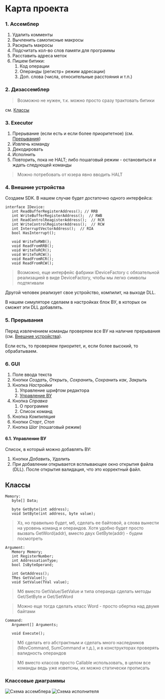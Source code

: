 # Карта проекта

### 1. Ассемблер

1. Удалить комменты
2. Вычленить самописные макросы
3. Раскрыть макросы
4. Подсчитать кол-во слов памяти для программы
5. Расставить адреса меток
6. Пишем битики:
    1. Код операции
    2. Операнды (регистр+ режим адресации)
    3. Доп. слова (числа, относительные расстояния и т.п.)

### 2. Дизассемблер

> Возможно не нужен, т.к. можно просто сразу трактовать битики

см. [Классы](#классы)

### 3. Executor

1. Прерывание (если есть и если более приоритетное) (см. [Прерывания](#5-прерывания))
2. Извлечь команду
3. Декодировать
4. Исполнить
5. Повторить, пока не HALT; либо пошаговый режим - остановиться и ждать следующей команды

> Можно потребовать от юзера явно вводить HALT

### 4. Внешние устройства

Создаем SDK. В нашем случае будет достаточно одного интерфейса:

```
interface IDevice:
   int ReadBufferRegisterAddress(); // RRB
   int WriteBufferRegisterAddress();  // RWB
   int ReadControlReagisterAddress();  // RCR
   int WriteControlRegisterAddress();  // RCW
   int InterruptVectorAddress();  // RIA
   bool HasInterrupt();

   void WriteToRWB();
   void ReadFromRRB();
   void WriteToRCR();
   void WriteToRCW();
   void ReadFromRCR();
   void ReadFromRCW();
```

> Возможно, еще интерфейс фабрики IDeviceFactory с обязательной реализацией в виде DeviceFactory, чтобы мы легко символы подтягивали

Другой человек реализует свое устройство, компилит, на выходе DLL.

В нашем симуляторе сделаем в настройках блок ВУ, в которых он сможет эти DLL добавлять.

### 5. Прерывания

Перед извлечением команды проверяем все ВУ на наличие прерывания (см. [Внешние устройства](#4-внешние-устройства)).

Если есть, то проверяем приоритет, и, если более высокий, то обрабатываем.

### 6. GUI

1. Поле ввода текста
2. Кнопки _Создать_, _Открыть_, _Сохранить_, _Сохранить как_, _Закрыть_
3. Кнопка _Настройки_
    1. Управление шрифтом редактора
    2. [Управление ВУ](#61-управление-ву)
4. Кнопка _Справка_
    1. О программе
    2. Список команд
5. Кнопка _Компиляция_
6. Кнопки _Старт_, _Стоп_
7. Кнопка _Шаг_ (пошаговый режим)

#### 6.1. Управление ВУ

Список, в который можно добавлять ВУ:
1. Кнопки _Добавить_, _Удалить_
2. При добавлении открывается всплывающее окно открытия файла (DLL). После открытия валидация, что это корректный файл.

## Классы

```
Memory:
   byte[] Data;
   
   byte GetByte(int address);
   void SetByte(int address, byte value);
```

> Хз, но правильно будет, мб, сделать ее байтовой, а слова вынести на уровень команд и операндов. Хотя удобно будет
> просто вызвать GetWord(addr), вместо двух GetByte(addr) - будем посмотреть

```
Argument:
   Memory Memory;
   int RegisterNumber;
   int AddressationType;
   bool IsByteOperand;
   
   int GetAddress();
   TRes GetValue();
   void SetValue(TVal value);
```

> Мб вместо GetValue/SetValue и типа операнда сделать методы Get/SetByte и Get/SetWord

> Можно еще тогда сделать класс Word - просто обертка над двумя байтами

```
Command:
   Argument[] Arguments;
   
   void Execute();
```

> Мб сделать его абстрактным и сделать много наследников (MovCommand, SumCommand и т.д.), и в конструкторах проверять валидность операндов

> Мб вместо классов просто Callable использовать, в целом все команды ведь уже изветсны, их можно статически прописать

### Классовые диаграммы
![Схема ассемблера](./class-map/Assembler.png)
![Схема исполнителя](./class-map/Executor.png)
